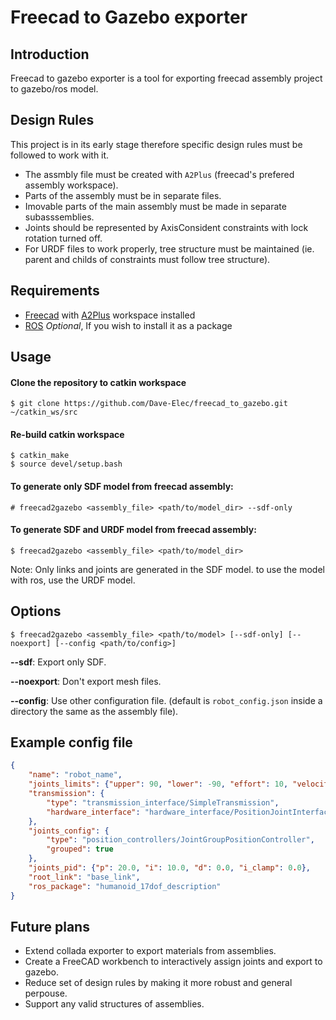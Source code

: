 # Freecad to Gazebo exporter

## Introduction
Freecad to gazebo exporter is a tool for exporting freecad assembly project to gazebo/ros model.

## Design Rules
This project is in its early stage therefore specific design rules must be followed to work with it.
* The assmbly file must be created with `A2Plus` (freecad's prefered assembly workspace).
* Parts of the assembly must be in separate files.
* Imovable parts of the main assembly must be made in separate subasssemblies.
* Joints should be represented by AxisConsident constraints with lock rotation turned off.
* For URDF files to work properly, tree structure must be maintained (ie. parent and childs of constraints must follow tree structure).

## Requirements
* [Freecad][freecad] with [A2Plus][a2plus] workspace installed
* [ROS][ros] *Optional*, If you wish to install it as a package

## Usage

#### Clone the repository to catkin workspace
```console
$ git clone https://github.com/Dave-Elec/freecad_to_gazebo.git ~/catkin_ws/src
```

#### Re-build catkin workspace
```console
$ catkin_make
$ source devel/setup.bash
```

#### To generate only SDF model from freecad assembly:
```console
# freecad2gazebo <assembly_file> <path/to/model_dir> --sdf-only
```

#### To generate SDF and URDF model from freecad assembly:
```console
$ freecad2gazebo <assembly_file> <path/to/model_dir>
```
Note: Only links and joints are generated in the SDF model. to use the model with ros, use the URDF model.

## Options
```console
$ freecad2gazebo <assembly_file> <path/to/model> [--sdf-only] [--noexport] [--config <path/to/config>]
```

**--sdf**: Export only SDF.

**--noexport**: Don't export mesh files.

**--config**: Use other configuration file. (default is `robot_config.json` inside a directory the same as the assembly file).


## Example config file
```json
{
    "name": "robot_name",
    "joints_limits": {"upper": 90, "lower": -90, "effort": 10, "velocity": 5},
    "transmission": {
        "type": "transmission_interface/SimpleTransmission",
        "hardware_interface": "hardware_interface/PositionJointInterface"
    },
    "joints_config": {
        "type": "position_controllers/JointGroupPositionController",
        "grouped": true
    },
    "joints_pid": {"p": 20.0, "i": 10.0, "d": 0.0, "i_clamp": 0.0},
    "root_link": "base_link",
    "ros_package": "humanoid_17dof_description"
}
```

## Future plans
* Extend collada exporter to export materials from assemblies.
* Create a FreeCAD workbench to interactively assign joints and export to gazebo.
* Reduce set of design rules by making it more robust and general perpouse.
* Support any valid structures of assemblies.

[freecad]:https://freecadweb.org
[a2plus]:https://github.com/kbwbe/A2plus
[ros]:https://ros.org
